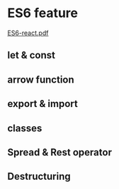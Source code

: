 # ES6 feature

 [ES6-react.pdf](ES6-react.pdf) 

## let & const

## arrow function

## export & import

## classes

## Spread & Rest operator

## Destructuring